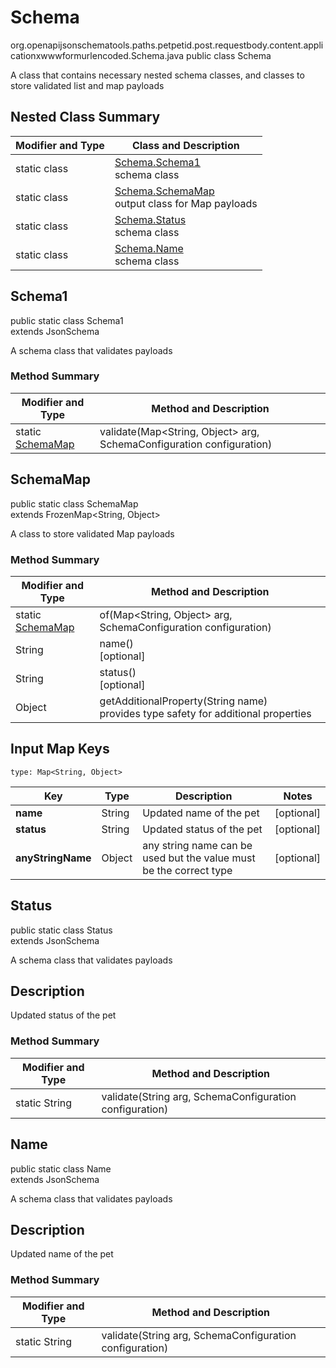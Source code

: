 # Schema
org.openapijsonschematools.paths.petpetid.post.requestbody.content.applicationxwwwformurlencoded.Schema.java
public class Schema

A class that contains necessary nested schema classes, and classes to store validated list and map payloads

## Nested Class Summary
| Modifier and Type | Class and Description |
| ----------------- | ---------------------- |
| static class | [Schema.Schema1](#schema1)<br> schema class |
| static class | [Schema.SchemaMap](#schemamap)<br> output class for Map payloads |
| static class | [Schema.Status](#status)<br> schema class |
| static class | [Schema.Name](#name)<br> schema class |

## Schema1
public static class Schema1<br>
extends JsonSchema

A schema class that validates payloads

### Method Summary
| Modifier and Type | Method and Description |
| ----------------- | ---------------------- |
| static [SchemaMap](#schemamap) | validate(Map<String, Object> arg, SchemaConfiguration configuration) |

## SchemaMap
public static class SchemaMap<br>
extends FrozenMap<String, Object>

A class to store validated Map payloads

### Method Summary
| Modifier and Type | Method and Description |
| ----------------- | ---------------------- |
| static [SchemaMap](#schemamap) | of(Map<String, Object> arg, SchemaConfiguration configuration) |
| String | name()<br>[optional] |
| String | status()<br>[optional] |
| Object | getAdditionalProperty(String name)<br>provides type safety for additional properties |

## Input Map Keys
```
type: Map<String, Object>
```
| Key | Type |  Description | Notes |
| --- | ---- | ------------ | ----- |
| **name** | String | Updated name of the pet | [optional] |
| **status** | String | Updated status of the pet | [optional] |
| **anyStringName** | Object | any string name can be used but the value must be the correct type | [optional] |

## Status
public static class Status<br>
extends JsonSchema

A schema class that validates payloads

## Description
Updated status of the pet

### Method Summary
| Modifier and Type | Method and Description |
| ----------------- | ---------------------- |
| static String | validate(String arg, SchemaConfiguration configuration) |

## Name
public static class Name<br>
extends JsonSchema

A schema class that validates payloads

## Description
Updated name of the pet

### Method Summary
| Modifier and Type | Method and Description |
| ----------------- | ---------------------- |
| static String | validate(String arg, SchemaConfiguration configuration) |
